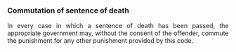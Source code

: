### Commutation of sentence of death
<div style="text-align: justify">

In every case in which a sentence of death has been passed, the appropriate government may, without the consent of the offender, commute the punishment for any other punishment provided by this code.

</div>
